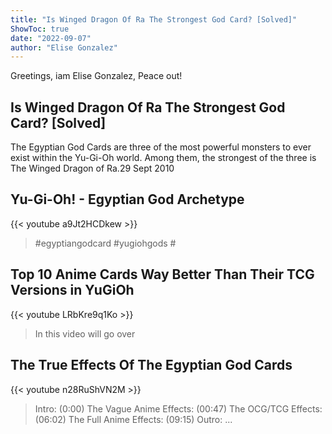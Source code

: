 ```yaml
---
title: "Is Winged Dragon Of Ra The Strongest God Card? [Solved]"
ShowToc: true 
date: "2022-09-07"
author: "Elise Gonzalez" 
---
```


Greetings, iam Elise Gonzalez, Peace out!
## Is Winged Dragon Of Ra The Strongest God Card? [Solved]
 The Egyptian God Cards are three of the most powerful monsters to ever exist within the Yu-Gi-Oh world. Among them, the strongest of the three is The Winged Dragon of Ra.29 Sept 2010

## Yu-Gi-Oh! - Egyptian God Archetype
{{< youtube a9Jt2HCDkew >}}
>#egyptiangodcard #yugiohgods #

## Top 10 Anime Cards Way Better Than Their TCG Versions in YuGiOh
{{< youtube LRbKre9q1Ko >}}
>In this video will go over 

## The True Effects Of The Egyptian God Cards
{{< youtube n28RuShVN2M >}}
>Intro: (0:00​) The Vague Anime Effects: (00:47​) The OCG/TCG Effects: (06:02​) The Full Anime Effects: (09:15​) Outro: ...

